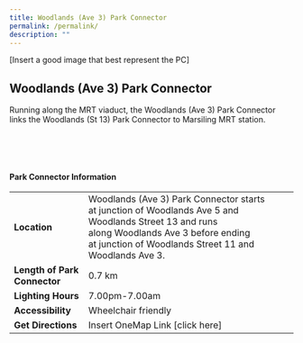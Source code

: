 ```yaml
---
title: Woodlands (Ave 3) Park Connector
permalink: /permalink/
description: ""
---
```

[Insert a good image that best represent the PC]

## Woodlands (Ave 3) Park Connector

Running along the MRT viaduct, the Woodlands (Ave 3) Park Connector links the Woodlands (St 13) Park Connector to Marsiling MRT station.

<br>
<br>
<br>

#### Park Connector Information
|  |  |  |
| -------- | -------- | -------- |
| **Location** | Woodlands (Ave 3) Park Connector starts at&nbsp;junction of Woodlands Ave 5 and Woodlands Street 13&nbsp;and runs along&nbsp;Woodlands Ave 3&nbsp;before ending at&nbsp;junction of Woodlands Street 11 and Woodlands Ave 3. |  |
| **Length of Park Connector** | 0.7 km |  |
| **Lighting Hours** | 7.00pm-7.00am | |
| **Accessibility** | Wheelchair friendly | |
| **Get Directions** | Insert OneMap Link [click here] | |
